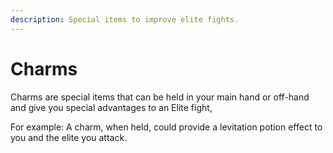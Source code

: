 ```yaml
---
description: Special items to improve elite fights.
---
```


# Charms

Charms are special items that can be held in your main hand or off-hand and give you special advantages to an Elite fight,

For example: A charm, when held, could provide a levitation potion effect to you and the elite you attack.

